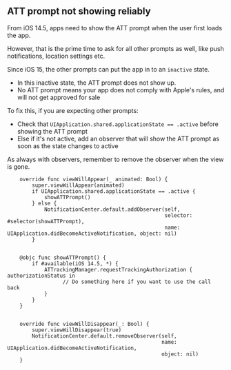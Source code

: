## ATT prompt not showing reliably

From iOS 14.5, apps need to show the ATT prompt when the user first loads the app.

However, that is the prime time to ask for all other prompts as well, like push notifications, location settings etc.

Since iOS 15, the other prompts can put the app in to an `inactive` state.
* In this inactive state, the ATT prompt does not show up.
* No ATT prompt means your app does not comply with Apple's rules, and will not get approved for sale

To fix this, if you are expecting other prompts:
* Check that `UIApplication.shared.applicationState == .active` before showing the ATT prompt
* Else if it's not active, add an observer that will show the ATT prompt as soon as the state changes to active

As always with observers, remember to remove the observer when the view is gone.


```
    override func viewWillAppear(_ animated: Bool) {
        super.viewWillAppear(animated)
        if UIApplication.shared.applicationState == .active {
            showATTPrompt()
        } else {
            NotificationCenter.default.addObserver(self,
                                                   selector: #selector(showATTPrompt),
                                                   name: UIApplication.didBecomeActiveNotification, object: nil)
        }


    @objc func showATTPrompt() {
        if #available(iOS 14.5, *) {
            ATTrackingManager.requestTrackingAuthorization { authorizationStatus in
                  // Do something here if you want to use the call back
            }
        }
    }


    override func viewWillDisappear(_: Bool) {
        super.viewWillDisappear(true)
        NotificationCenter.default.removeObserver(self,
                                                  name: UIApplication.didBecomeActiveNotification,
                                                  object: nil)
    }
```